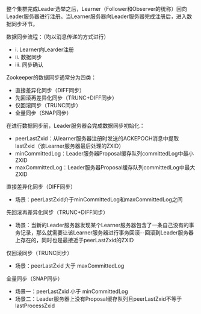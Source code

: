 整个集群完成Leader选举之后，Learner（Follower和Observer的统称）回向Leader服务器进行注册。当Learner服务器向Leader服务器完成注册后，进入数据同步环节。

数据同步流程：（均以消息传递的方式进行）

- i. Learner向Learder注册
- ii. 数据同步
- iii. 同步确认

Zookeeper的数据同步通常分为四类：

- 直接差异化同步（DIFF同步）
- 先回滚再差异化同步（TRUNC+DIFF同步）
- 仅回滚同步（TRUNC同步）
- 全量同步（SNAP同步）

在进行数据同步前，Leader服务器会完成数据同步初始化：

- peerLastZxid：从learner服务器注册时发送的ACKEPOCH消息中提取lastZxid（该Learner服务器最后处理的ZXID）
- minCommittedLog：Leader服务器Proposal缓存队列committedLog中最小ZXID
- maxCommittedLog：Leader服务器Proposal缓存队列committedLog中最大ZXID

直接差异化同步（DIFF同步）

- 场景：peerLastZxid介于minCommittedLog和maxCommittedLog之间

先回滚再差异化同步（TRUNC+DIFF同步）

- 场景：当新的Leader服务器发现某个Learner服务器包含了一条自己没有的事务记录，那么就需要让该Learner服务器进行事务回滚--回滚到Leader服务器上存在的，同时也是最接近于peerLastZxid的ZXID

仅回滚同步（TRUNC同步）

- 场景：peerLastZxid 大于 maxCommittedLog

全量同步（SNAP同步）

- 场景一：peerLastZxid 小于 minCommittedLog
- 场景二：Leader服务器上没有Proposal缓存队列且peerLastZxid不等于lastProcessZxid